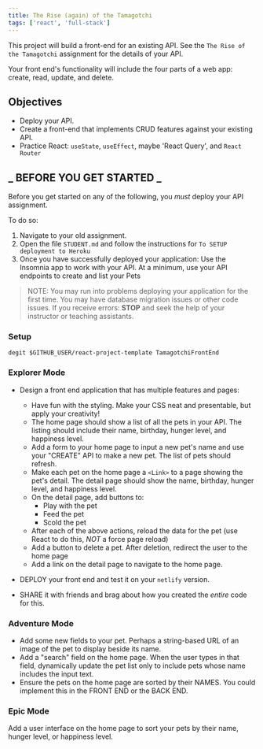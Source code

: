 ```yaml
---
title: The Rise (again) of the Tamagotchi
tags: ['react', 'full-stack']
---
```


This project will build a front-end for an existing API. See the `The Rise of the Tamagotchi` assignment for the details of your API.

Your front end's functionality will include the four parts of a web app: create, read, update, and delete.

## Objectives

- Deploy your API.
- Create a front-end that implements CRUD features against your existing API.
- Practice React: `useState`, `useEffect`, maybe 'React Query', and `React Router`

## **_ BEFORE YOU GET STARTED _**

Before you get started on any of the following, you _must_ deploy your API assignment.

To do so:

1. Navigate to your old assignment.
1. Open the file `STUDENT.md` and follow the instructions for `To SETUP deployment to Heroku`
1. Once you have successfully deployed your application: Use the Insomnia app to work with your API. At a minimum, use your API endpoints to create and list your Pets

> NOTE: You may run into problems deploying your application for the first time. You may have database migration issues or other code issues. If you receive errors: **STOP** and seek the help of your instructor or teaching assistants.

### Setup

```shell
degit $GITHUB_USER/react-project-template TamagotchiFrontEnd
```

### Explorer Mode

- Design a front end application that has multiple features and pages:

  - Have fun with the styling. Make your CSS neat and presentable, but apply your creativity!
  - The home page should show a list of all the pets in your API. The listing should include their name, birthday, hunger level, and happiness level.
  - Add a form to your home page to input a new pet's name and use your "CREATE" API to make a new pet. The list of pets should refresh.
  - Make each pet on the home page a `<Link>` to a page showing the pet's detail. The detail page should show the name, birthday, hunger level, and happiness level.
  - On the detail page, add buttons to:
    - Play with the pet
    - Feed the pet
    - Scold the pet
  - After each of the above actions, reload the data for the pet (use React to do this, _NOT_ a force page reload)
  - Add a button to delete a pet. After deletion, redirect the user to the home page
  - Add a link on the detail page to navigate to the home page.

- DEPLOY your front end and test it on your `netlify` version.
- SHARE it with friends and brag about how you created the _entire_ code for this.

### Adventure Mode

- Add some new fields to your pet. Perhaps a string-based URL of an image of the pet to display beside its name.
- Add a "search" field on the home page. When the user types in that field, dynamically update the pet list only to include pets whose name includes the input text.
- Ensure the pets on the home page are sorted by their NAMES. You could implement this in the FRONT END or the BACK END.

### Epic Mode

Add a user interface on the home page to sort your pets by their name, hunger level, or happiness level.

